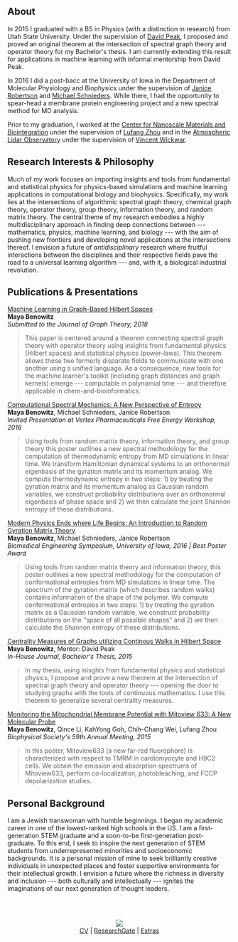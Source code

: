 ## About  

In 2015 I graduated with a BS in Physics (with a distinction in research) from Utah State University. Under the supervision of [David Peak](https://physics.usu.edu/people/faculty-logan/david-peak), I proposed and proved an original theorem at the intersection of spectral graph theory and operator theory for my Bachelor's thesis. I am currently extending this result for applications in machine learning with informal mentorship from David Peak.  

In 2016 I did a post-bacc at the University of Iowa in the Department of Molecular Physiology and Biophysics under the supervision of [Janice Robertson](https://robertson.lab.uiowa.edu/) and [Michael Schnieders](https://medicine.uiowa.edu/biochemistry/profile/michael-schnieders). While there, I had the opportunity to spear-head a membrane protein engineering project and a new spectral method for MD analysis.

Prior to my graduation, I worked at the [Center for Nanoscale Materials and Biointegration](https://cas.uab.edu/cnmb/) under the supervision of [Lufang Zhou](https://www.uab.edu/medicine/cardiovascular/faculty/95-lufang-zhou) and in the [Atmospheric Lidar Observatory](https://cass.usu.edu/observatories/atmospheric-lidar) under the supervision of [Vincent Wickwar](https://physics.usu.edu/people/faculty-logan/vince-wickwar).   

## Research Interests & Philosophy  

Much of my work focuses on importing insights and tools from fundamental and statistical physics for physics-based simulations and machine learning applications in computational biology and biophysics. Specifically, my work lies at the intersections of algorithmic spectral graph theory, chemical graph theory, operator theory, group theory, information theory, and random matrix theory. The central theme of my research embodies a highly multidisciplinary approach in finding deep connections between --- mathematics, physics, machine learning, and biology --- with the aim of pushing new frontiers and developing novel applications at the intersections thereof. I envision a future of _antidisciplinary_ research where fruitful interactions between the disciplines and their respective fields pave the road to a universal learning algorithm --- and, with it, a biological industrial revolution.  

## Publications & Presentations  

[Machine Learning in Graph-Based Hilbert Spaces](https://static1.squarespace.com/static/5b6a93759772ae3555c31081/t/5be7b8beb8a0453fd322e717/1541912767242/_system_appendPDF_proof_hi.pdf)  
**Maya Benowitz**  
_Submitted to the Journal of Graph Theory, 2018_
>This paper is centered around a theorem connecting spectral graph theory with operator theory using insights from fundamental physics (Hilbert spaces) and statistical physics (power-laws). This theorem allows these two formerly disparate fields to communicate with one another using a unified language. As a consequence, new tools for the machine learner's toolkit (including graph distances and graph kernels) emerge --- computable in polynomial time --- and therefore applicable in chem-and-bioinformatics.

[Computational Spectral Mechanics: A New Perspective of Entropy](https://static1.squarespace.com/static/5b6a93759772ae3555c31081/t/5bb99fe653450a0e432811f3/1538891761207/spec.pdf)  
**Maya Benowitz**, Michael Schnieders, Janice Robertson  
_Invited Presentation at Vertex Pharmaceuticals Free Energy Workshop, 2016_  
>Using tools from random matrix theory, information theory, and group theory this poster outlines a new spectral methodology for the computation of thermodynamic entropy from MD simulations in linear time. We transform Hamiltonian dynamical systems to an orthonormal eigenbasis of the gyration matrix and its momentum analog. We compute thermodynamic entropy in two steps: 1) by treating the gyration matrix and its momentum analog as Gaussian random variables, we construct probability distributions over an orthonormal eigenbasis of phase space and 2) we then calculate the joint Shannon entropy of these distributions.

[Modern Physics Ends where Life Begins: An Introduction to Random Gyration Matrix Theory](https://static1.squarespace.com/static/5b6a93759772ae3555c31081/t/5bab27f5419202c59851ab9b/1537943578110/RGMTposter2.pdf)  
**Maya Benowitz**, Michael Schnieders, Janice Robertson  
_Biomedical Engineering Symposium, University of Iowa, 2016  |  Best Poster Award_  
>Using tools from random matrix theory and information theory, this poster outlines a new spectral methodology for the computation of conformational entropies from MD simulations in linear time. The spectrum of the gyration matrix (which describes random walks) contains information of the shape of the polymer. We compute conformational entropies in two steps: 1) by treating the gyration matrix as a Gaussian random variable, we construct probability distributions on the "space of all possible shapes" and 2) we then calculate the Shannon entropy of these distributions.

[Centrality Measures of Graphs utilizing Continous Walks in Hilbert Space](https://digitalcommons.usu.edu/phys_capstoneproject/18/)  
**Maya Benowitz**, Mentor: David Peak  
_In-House Journal, Bachelor's Thesis, 2015_  
> In my thesis, using inisghts from fundamental physics and statistical physics, I propose and prove a new theorem at the intersection of spectral graph theory and operator theory --- opening the door to studying graphs with the tools of continuous mathematics. I use this theorem to generalize several centrality measures.

[Monitoring the Mitochondrial Membrane Potential with Mitoview 633: A New Molecular Probe](https://www.cell.com/biophysj/fulltext/S0006-3495(14)04512-3)  
**Maya Benowitz**, Qince Li, KahYong Goh, Chih-Chang Wei, Lufang Zhou  
_Biophysical Society's 59th Annual Meeting, 2015_  
> In this poster, Mitoview633 (a new far-red fluorophore) is characterized with respect to TMRM in cardiomyocyte and H9C2 cells. We obtain the emission and absorption spectrums of Mitoview633, perform co-localization, photobleaching, and FCCP depolarization studies.

## Personal Background  

I am a Jewish transwoman with humble beginnings. I began my academic career in one of the lowest-ranked high schools in the US. I am a first-generation STEM graduate and a soon-to-be first-generation post-graduate. To this end, I seek to inspire the next generation of STEM students from underrepresented minorities and socioeconomic backgrounds. It is a personal mission of mine to seek brilliantly creative individuals in unexpected places and foster supportive environments for their intellectual growth. I envision a future where the richness in diversity and inclusion --- both culturally and intellectually --- ignites the imaginations of our next generation of thought leaders.  
  
<br/><br/>

<p align="center">
   <img src="https://avatars0.githubusercontent.com/u/44814324?s=400&v=4">
  <b></b><br>
  <a href="https://static1.squarespace.com/static/5b6a93759772ae3555c31081/t/5bc647e7b208fcc2a571e33c/1539721191191/mayabenowitz_cv.pdf">CV</a> |
  <a href="https://www.researchgate.net/profile/M_Benowitz">ResearchGate</a> |
  <a href="https://www.mpbenowitz.work/">Extras</a>
  <br><br>
</p>
